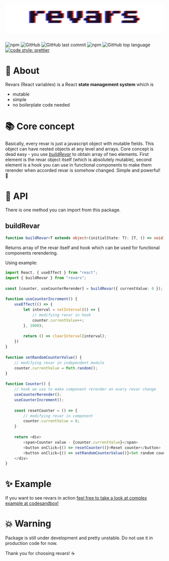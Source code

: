 # ![Revars logo](/revars.svg "Logo")
![npm](https://img.shields.io/npm/v/revars)
![GitHub](https://img.shields.io/github/license/alevnyacow/revars)
![GitHub last commit](https://img.shields.io/github/last-commit/alevnyacow/revars)
![npm](https://img.shields.io/npm/dm/revars)
![GitHub top language](https://img.shields.io/github/languages/top/alevnyacow/revars)
[![code style: prettier](https://img.shields.io/badge/code_style-prettier-ff69b4.svg?style=flat-square)](https://github.com/prettier/prettier)

# 💫 About

Revars (React variables) is a React **state management system** which is

- mutable
- simple 
- no boilerplate code needed

# 📚 Core concept

Basically, every revar is just a javascript object with mutable fields. This object can have nested objects at any level and arrays. Core concept is dead easy - you use [*buildRevar*](#create-revar) to obtain array of two elements. First element is the revar object itself (which is absolutely mutable), second element is a hook you can use in functional components to make them rerender when accorded revar is somehow changed. Simple and powerful! 🚀

# 📔 API

There is one method you can import from this package.

## <a id='create-use-revar'></a>**buildRevar**

```ts
function buildRevar<T extends object>(initialState: T): [T, () => void]
```

Returns array of the revar itself and hook which can be used for functional components rerendering.

Using example:

```ts
import React, { useEffect } from "react";
import { buildRevar } from "revars";

const [counter, useCounterRerender] = buildRevar({ currentValue: 0 });

function useCounterIncrement() {
    useEffect(() => {
        let interval = setInterval(() => {
            // modifying revar in hook
            counter.currentValue++;
        }, 1000);

        return () => clearInterval(interval); 
    })
}

function setRandomCounterValue() {
    // modifying revar in independent module
    counter.currentValue = Math.random();
}

function Counter() {
    // hook we use to make component rerender on every revar change
    useCounterRerender();
    useCounterIncrement();

    const resetCounter = () => {
        // modifying revar in component
        counter.currentValue = 0;
    }

    return <div>
        <span>Counter value - {counter.currentValue}</span>
        <button onClick={() => resetCounter()}>Reset counter</button>
        <button onClick={() => setRandomCounterValue()}>Set random counter</button>
    </div>
}
```

# ✨ Example

If you want to see revars in action [feel free to take a look at complex example at codesandbox!](https://codesandbox.io/s/revars-simple-example-kqh0s)

# 💥 Warning

Package is still under development and pretty unstable. Do not use it in production code for now.

Thank you for choosing revars! ☕